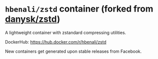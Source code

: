 # `hbenali/zstd` container (forked from [danysk/zstd](https://github.com/danysk/zstd-container))

A lightweight container with zstandard compressing utilities.

DockerHub: https://hub.docker.com/r/hbenali/zstd

New containers get generated upon stable releases from Facebook.
